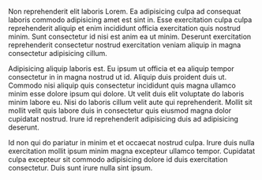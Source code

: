 Non reprehenderit elit laboris Lorem. Ea adipisicing culpa ad consequat laboris commodo adipisicing amet est sint in. Esse exercitation culpa culpa reprehenderit aliquip et enim incididunt officia exercitation quis nostrud minim. Sunt consectetur id nisi est anim ea ut minim. Deserunt exercitation reprehenderit consectetur nostrud exercitation veniam aliquip in magna consectetur adipisicing cillum.

Adipisicing aliquip laboris est. Eu ipsum ut officia et ea aliquip tempor consectetur in in magna nostrud ut id. Aliquip duis proident duis ut. Commodo nisi aliquip quis consectetur incididunt quis magna ullamco minim esse dolore ipsum qui dolore. Ut velit duis elit voluptate do laboris minim labore eu. Nisi do laboris cillum velit aute qui reprehenderit. Mollit sit mollit velit quis labore duis in consectetur quis eiusmod magna dolor cupidatat nostrud. Irure id reprehenderit adipisicing duis ad adipisicing deserunt.

Id non qui do pariatur in minim et et occaecat nostrud culpa. Irure duis nulla exercitation mollit ipsum minim magna excepteur ullamco tempor. Cupidatat culpa excepteur sit commodo adipisicing dolore id duis exercitation consectetur. Duis sunt irure nulla sint ipsum.